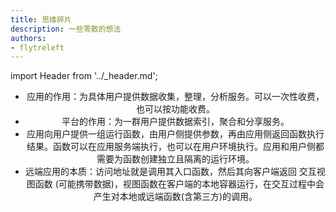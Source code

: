 ```yaml
---
title: 思维碎片
description: 一些零散的想法
authors:
- flytreleft
---
```


import Header from '../_header.md';

<Header />


- 应用的作用：为具体用户提供数据收集，整理，分析服务。可以一次性收费，也可以按功能收费。
- 平台的作用：为一群用户提供数据索引，聚合和分享服务。
- 应用向用户提供一组运行函数，由用户侧提供参数，再由应用侧返回函数执行结果。函数可以在应用服务端执行，也可以在用户环境执行。应用和用户侧都需要为函数创建独立且隔离的运行环境。
- 远端应用的本质：访问地址就是调用其入口函数，然后其向客户端返回 交互视图函数 (可能携带数据)，视图函数在客户端的本地容器运行，在交互过程中会产生对本地或远端函数(含第三方)的调用。
